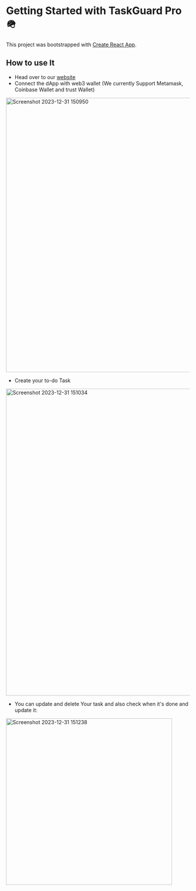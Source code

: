 # Getting Started with TaskGuard Pro 🪖

This project was bootstrapped with [Create React App](https://github.com/facebook/create-react-app).

## How to use It

+ Head over to our [website](https://taskguard-pro.vercel.app/)
+ Connect the dApp with web3 wallet (We currently Support Metamask, Coinbase Wallet and trust Wallet)


<img width="750" alt="Screenshot 2023-12-31 150950" src="https://github.com/ishan-im/taskguardPro/assets/76674591/f0dae6ce-4926-4ab0-b562-33f7223cb41b">



+ Create your to-do Task

<img width="839" alt="Screenshot 2023-12-31 151034" src="https://github.com/ishan-im/taskguardPro/assets/76674591/5f4d9681-4df3-4ece-9698-2cd753c795fb">

+ You can update and delete Your task and also check when it's done and update it:

<img width="455" alt="Screenshot 2023-12-31 151238" src="https://github.com/ishan-im/taskguardPro/assets/76674591/3aad688d-8a46-45d4-b77f-c2a6f5d9e34a">
